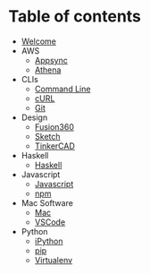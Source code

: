 # Table of contents

* [Welcome](README.md)
* AWS
  * [Appsync](aws/appsync.md)
  * [Athena](aws/athena.md)
* CLIs
  * [Command Line](clis/cmd.md)
  * [cURL](clis/curl.md)
  * [Git](clis/git.md)
* Design
  * [Fusion360](design/fusion360.md)
  * [Sketch](design/sketch.md)
  * [TinkerCAD](design/tinkercad.md)
* Haskell
  * [Haskell](haskell/haskell.md)
* Javascript
  * [Javascript](javascript/javascript.md)
  * [npm](javascript/npm.md)
* Mac Software
  * [Mac](mac-software/mac.md)
  * [VSCode](mac-software/vscode.md)
* Python
  * [iPython](python/ipython.md)
  * [pip](python/pip.md)
  * [Virtualenv](python/virtualenv.md)
